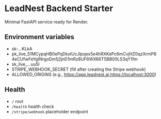# LeadNest Backend Starter

Minimal FastAPI service ready for Render.

## Environment variables
- sk-...KLkA
- pk_live_51MCypqHB0ePqDkxIUcJlpqex5e4hRXKePc6mCvjHZ0qzXrmP84eCUfwFeYgINrgoDm1j2jnD1mRz8UF6WX66T5BB00LS3qY1fm
- sk_live_...uu5l
- STRIPE_WEBHOOK_SECRET (fill after creating the Stripe webhook)
- ALLOWED_ORIGINS (e.g., https://app.leadnest.ai,https://localhost:3000)

## Health
- `/` root
- `/health` health check
- `/stripe/webhook` placeholder endpoint

